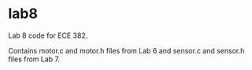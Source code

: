 lab8
====

Lab 8 code for ECE 382.

  Contains motor.c and motor.h files from Lab 6 and sensor.c and sensor.h files from Lab 7.
  
